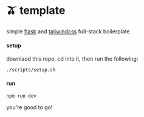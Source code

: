 # 🫒 template

simple [flask](https://flask.palletsprojects.com/en/stable/) and  [tailwindcss](https://tailwindcss.com/) full-stack
boilerplate

#### setup

downlaod this repo, cd into it, then run the following:

```shell
./scripts/setup.sh
```

#### run

```shell
npm run dev
```

you're good to go!